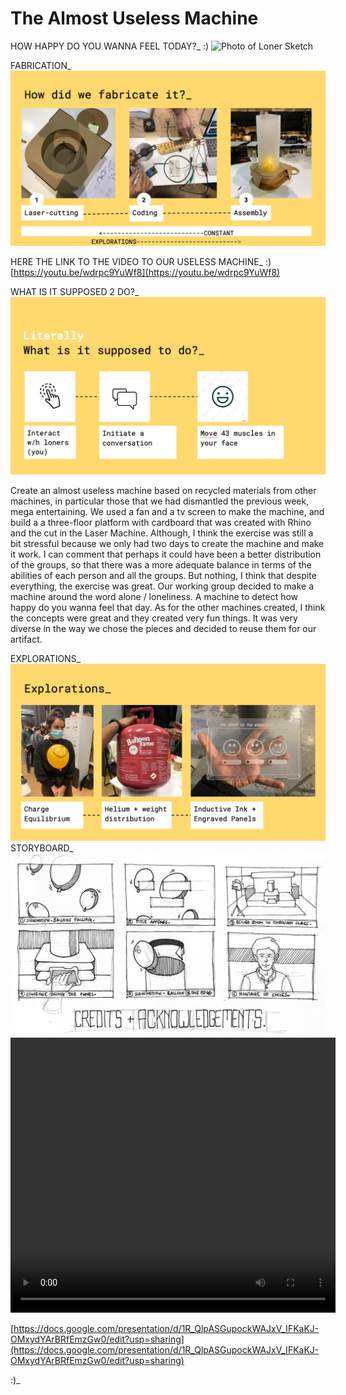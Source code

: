 # The Almost Useless Machine

HOW HAPPY DO YOU WANNA FEEL TODAY?_ :)
<img src= "../../images/Loner Booth - Sketch.pdf" alt="Photo of Loner Sketch">

FABRICATION_
<img src= "../../images/Fabrication.png" alt="Photo of fabrication">

HERE THE LINK TO THE VIDEO TO OUR USELESS MACHINE_ :)
[https://youtu.be/wdrpc9YuWf8](https://youtu.be/wdrpc9YuWf8)

WHAT IS IT SUPPOSED 2 DO?_
<img src= "../../images/Work.png" alt="Photo of how it supposed to work">

Create an almost useless machine based on recycled materials from other machines, in particular those that we had dismantled the previous week, mega entertaining. We used a fan and a tv screen to make the machine, and build a a three-floor platform with cardboard that was created with Rhino and the cut in the Laser Machine. Although, I think the exercise was still a bit stressful because we only had two days to create the machine and make it work. I can comment that perhaps it could have been a better distribution of the groups, so that there was a more adequate balance in terms of the abilities of each person and all the groups. But nothing, I think that despite everything, the exercise was great. Our working group decided to make a machine around the word alone / loneliness. A machine to detect how happy  do you wanna feel that day. As for the other machines created, I think the concepts were great and they created very fun things. It was very diverse in the way we chose the pieces and decided to reuse them for our artifact. 

EXPLORATIONS_
<img src= "../../images/Explorations.png" alt="Photo of our explorations">
STORYBOARD_
<img src= "../../images/Storyboard.png" alt="Photo of the storyboard">
<video src= "../../images/loner.mp4" width="520" height="440" controls></video>

[https://docs.google.com/presentation/d/1R_QlpASGupockWAJxV_IFKaKJ-OMxydYArBRfEmzGw0/edit?usp=sharing](https://docs.google.com/presentation/d/1R_QlpASGupockWAJxV_IFKaKJ-OMxydYArBRfEmzGw0/edit?usp=sharing)

:)_